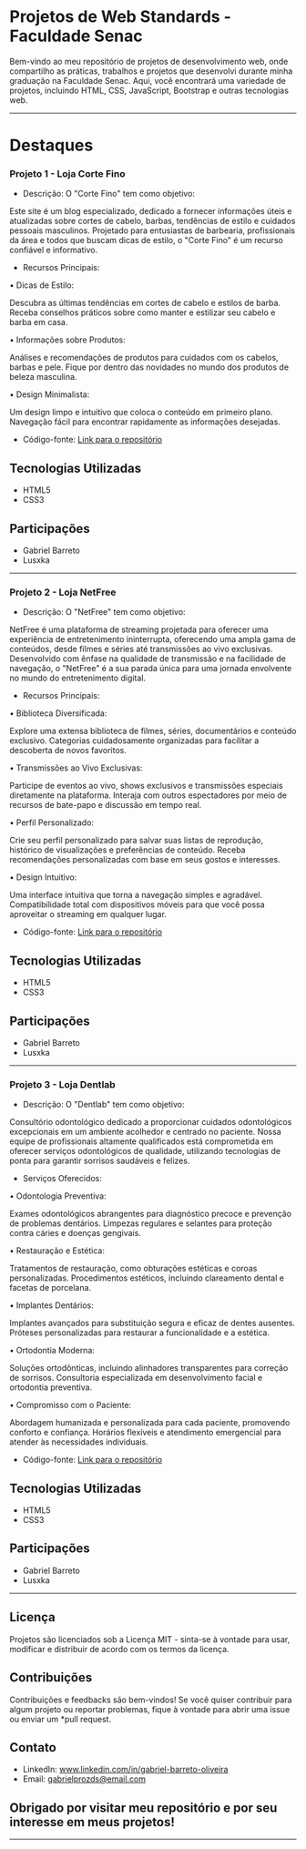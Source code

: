 # Projetos de Web Standards - Faculdade Senac


Bem-vindo ao meu repositório de projetos de desenvolvimento web, onde compartilho as práticas, trabalhos e projetos que desenvolvi durante minha graduação na Faculdade Senac.
Aqui, você encontrará uma variedade de projetos, incluindo HTML, CSS, JavaScript, Bootstrap e outras tecnologias web.

--------------------------------------------------------------------------------------------------------------------------------------------------------------------------------------

# Destaques

### Projeto 1 - Loja Corte Fino

- Descrição: O "Corte Fino" tem como objetivo:

Este site é um blog especializado, dedicado a fornecer informações úteis e atualizadas sobre cortes de cabelo, barbas, tendências de estilo e cuidados pessoais masculinos.
Projetado para entusiastas de barbearia, profissionais da área e todos que buscam dicas de estilo, o "Corte Fino" é um recurso confiável e informativo.

- Recursos Principais:

• Dicas de Estilo:

Descubra as últimas tendências em cortes de cabelo e estilos de barba.
Receba conselhos práticos sobre como manter e estilizar seu cabelo e barba em casa.

• Informações sobre Produtos:

Análises e recomendações de produtos para cuidados com os cabelos, barbas e pele.
Fique por dentro das novidades no mundo dos produtos de beleza masculina.

• Design Minimalista:

Um design limpo e intuitivo que coloca o conteúdo em primeiro plano.
Navegação fácil para encontrar rapidamente as informações desejadas.

- Código-fonte: [Link para o repositório](https://github.com/Barreto0620/Senac/tree/1d5722ca7ecf265687e81f1d51bf2bcdd9bf895a/Projeto_Web)

## Tecnologias Utilizadas

- HTML5
- CSS3

## Participações

- Gabriel Barreto
- Lusxka

--------------------------------------------------------------------------------------------------------------------------------------------------------------------------------------

### Projeto 2 - Loja NetFree

- Descrição: O "NetFree" tem como objetivo:
 
NetFree é uma plataforma de streaming projetada para oferecer uma experiência de entretenimento ininterrupta, oferecendo uma ampla gama de conteúdos, desde filmes e séries até transmissões ao vivo exclusivas.
Desenvolvido com ênfase na qualidade de transmissão e na facilidade de navegação, o "NetFree" é a sua parada única para uma jornada envolvente no mundo do entretenimento digital.

- Recursos Principais:

• Biblioteca Diversificada:

Explore uma extensa biblioteca de filmes, séries, documentários e conteúdo exclusivo.
Categorias cuidadosamente organizadas para facilitar a descoberta de novos favoritos.

• Transmissões ao Vivo Exclusivas:

Participe de eventos ao vivo, shows exclusivos e transmissões especiais diretamente na plataforma.
Interaja com outros espectadores por meio de recursos de bate-papo e discussão em tempo real.

• Perfil Personalizado:

Crie seu perfil personalizado para salvar suas listas de reprodução, histórico de visualizações e preferências de conteúdo.
Receba recomendações personalizadas com base em seus gostos e interesses.

• Design Intuitivo:

Uma interface intuitiva que torna a navegação simples e agradável.
Compatibilidade total com dispositivos móveis para que você possa aproveitar o streaming em qualquer lugar.

- Código-fonte: [Link para o repositório](https://github.com/Barreto0620/Senac/tree/9f527a885a75fd34f6c1b7729fb0f2aad0c78b21/NetFree)

## Tecnologias Utilizadas

- HTML5
- CSS3

## Participações

- Gabriel Barreto
- Lusxka

--------------------------------------------------------------------------------------------------------------------------------------------------------------------------------------

### Projeto 3 - Loja Dentlab

- Descrição: O "Dentlab" tem como objetivo:

Consultório odontológico dedicado a proporcionar cuidados odontológicos excepcionais em um ambiente acolhedor e centrado no paciente.
Nossa equipe de profissionais altamente qualificados está comprometida em oferecer serviços odontológicos de qualidade, utilizando tecnologias
de ponta para garantir sorrisos saudáveis e felizes.

- Serviços Oferecidos:

• Odontologia Preventiva:

Exames odontológicos abrangentes para diagnóstico precoce e prevenção de problemas dentários.
Limpezas regulares e selantes para proteção contra cáries e doenças gengivais.

• Restauração e Estética:

Tratamentos de restauração, como obturações estéticas e coroas personalizadas.
Procedimentos estéticos, incluindo clareamento dental e facetas de porcelana.

• Implantes Dentários:

Implantes avançados para substituição segura e eficaz de dentes ausentes.
Próteses personalizadas para restaurar a funcionalidade e a estética.

• Ortodontia Moderna:

Soluções ortodônticas, incluindo alinhadores transparentes para correção de sorrisos.
Consultoria especializada em desenvolvimento facial e ortodontia preventiva.

• Compromisso com o Paciente:

Abordagem humanizada e personalizada para cada paciente, promovendo conforto e confiança.
Horários flexíveis e atendimento emergencial para atender às necessidades individuais.

- Código-fonte: [Link para o repositório](https://github.com/Barreto0620/Web_Standards/tree/120769321bfd9520572f322968b708c1a71ec092/DentLab)

## Tecnologias Utilizadas

- HTML5
- CSS3

## Participações

- Gabriel Barreto
- Lusxka

--------------------------------------------------------------------------------------------------------------------------------------------------------------------------------------

## Licença

Projetos são licenciados sob a Licença MIT - sinta-se à vontade para usar, modificar e distribuir de acordo com os termos da licença.

## Contribuições
Contribuições e feedbacks são bem-vindos! Se você quiser contribuir para algum projeto ou reportar problemas, fique à vontade para abrir uma issue ou enviar um *pull request.

## Contato
- LinkedIn: www.linkedin.com/in/gabriel-barreto-oliveira
- Email: gabrielprozds@email.com


## Obrigado por visitar meu repositório e por seu interesse em meus projetos!

----------------------------------------------------------------------------------------------------------------------------------------------------------------------------------------
